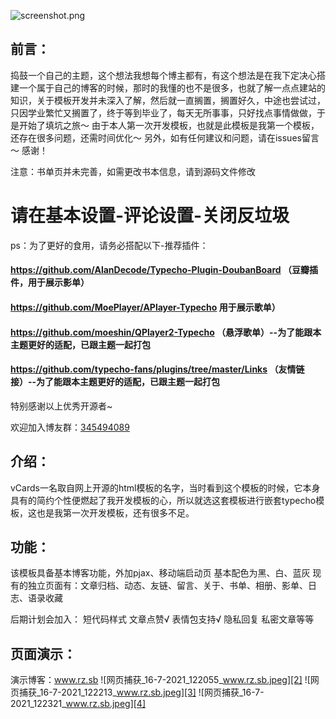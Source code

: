 ![screenshot.png][1]
## 前言：
捣鼓一个自己的主题，这个想法我想每个博主都有，有这个想法是在我下定决心搭建一个属于自己的博客的时候，那时的我懂的也不是很多，也就了解一点点建站的知识，关于模板开发并未深入了解，然后就一直搁置，搁置好久，中途也尝试过，只因学业繁忙又搁置了，终于等到毕业了，每天无所事事，只好找点事情做做，于是开始了填坑之旅～
由于本人第一次开发模板，也就是此模板是我第一个模板，还存在很多问题，还需时间优化～
另外，如有任何建议和问题，请在issues留言～
感谢！

注意：书单页并未完善，如需更改书本信息，请到源码文件修改
# 请在基本设置-评论设置-关闭反垃圾
ps：为了更好的食用，请务必搭配以下-推荐插件：
#### https://github.com/AlanDecode/Typecho-Plugin-DoubanBoard （豆瓣插件，用于展示影单）
#### https://github.com/MoePlayer/APlayer-Typecho 用于展示歌单）
#### https://github.com/moeshin/QPlayer2-Typecho （悬浮歌单）--为了能跟本主题更好的适配，已跟主题一起打包
#### https://github.com/typecho-fans/plugins/tree/master/Links （友情链接）--为了能跟本主题更好的适配，已跟主题一起打包
特别感谢以上优秀开源者~

欢迎加入博友群：<a href="https://jq.qq.com/?_wv=1027&k=xK9A9ZGL">345494089</a>
## 介绍：
vCards一名取自网上开源的html模板的名字，当时看到这个模板的时候，它本身具有的简约个性便燃起了我开发模板的心，所以就选这套模板进行嵌套typecho模板，这也是我第一次开发模板，还有很多不足。

## 功能：
该模板具备基本博客功能，外加pjax、移动端启动页
基本配色为黑、白、蓝灰
现有的独立页面有：文章归档、动态、友链、留言、关于、书单、相册、影单、日志、语录收藏

后期计划会加入：
短代码样式
文章点赞√
表情包支持√
隐私回复
私密文章等等



## 页面演示：
演示博客：www.rz.sb
![网页捕获_16-7-2021_122055_www.rz.sb.jpeg][2]
![网页捕获_16-7-2021_122213_www.rz.sb.jpeg][3]
![网页捕获_16-7-2021_122321_www.rz.sb.jpeg][4]




  [1]: https://cdn.jsdelivr.net/gh/irozhi/irils-imgs/usr/uploads/2021/07/2342695856.png
  [2]: https://cdn.jsdelivr.net/gh/irozhi/irils-imgs/usr/uploads/2021/07/1481835310.jpeg
  [3]: https://cdn.jsdelivr.net/gh/irozhi/irils-imgs/usr/uploads/2021/07/2944046976.jpeg
  [4]: https://cdn.jsdelivr.net/gh/irozhi/irils-imgs/usr/uploads/2021/07/1717459389.jpeg

